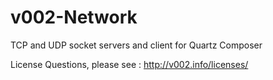 v002-Network
============

TCP and UDP socket servers and client for Quartz Composer

License Questions, please see : http://v002.info/licenses/